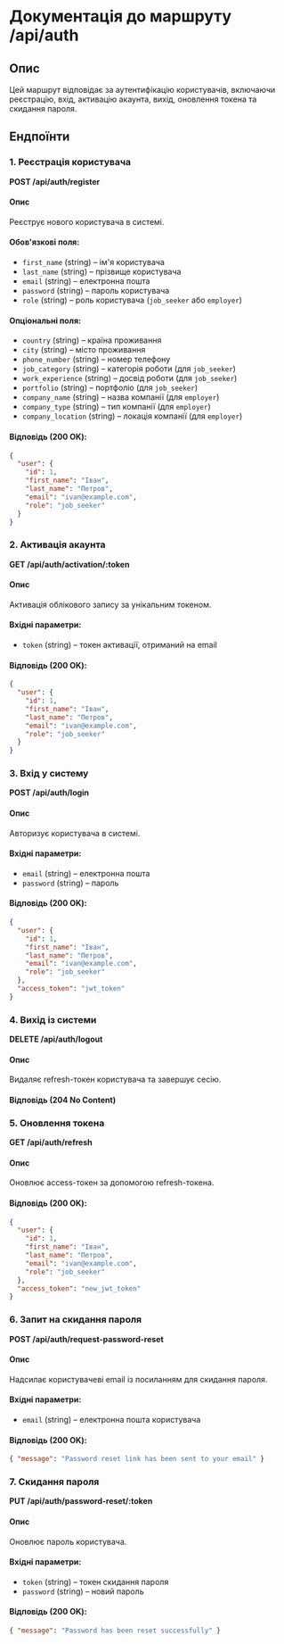 # Документація до маршруту /api/auth

## Опис

Цей маршрут відповідає за аутентифікацію користувачів, включаючи реєстрацію, вхід, активацію акаунта, вихід, оновлення токена та скидання пароля.

## Ендпоїнти

### 1. Реєстрація користувача

**POST /api/auth/register**

#### Опис

Реєструє нового користувача в системі.

#### Обов'язкові поля:

- `first_name` (string) – ім'я користувача
- `last_name` (string) – прізвище користувача
- `email` (string) – електронна пошта
- `password` (string) – пароль користувача
- `role` (string) – роль користувача (`job_seeker` або `employer`)

#### Опціональні поля:

- `country` (string) – країна проживання
- `city` (string) – місто проживання
- `phone_number` (string) – номер телефону
- `job_category` (string) – категорія роботи (для `job_seeker`)
- `work_experience` (string) – досвід роботи (для `job_seeker`)
- `portfolio` (string) – портфоліо (для `job_seeker`)
- `company_name` (string) – назва компанії (для `employer`)
- `company_type` (string) – тип компанії (для `employer`)
- `company_location` (string) – локація компанії (для `employer`)


#### Відповідь (200 OK):

```json
{
  "user": {
    "id": 1,
    "first_name": "Іван",
    "last_name": "Петров",
    "email": "ivan@example.com",
    "role": "job_seeker"
  }
}
```

### 2. Активація акаунта

**GET /api/auth/activation/:token**

#### Опис

Активація облікового запису за унікальним токеном.

#### Вхідні параметри:

- `token` (string) – токен активації, отриманий на email

#### Відповідь (200 OK):

```json
{
  "user": {
    "id": 1,
    "first_name": "Іван",
    "last_name": "Петров",
    "email": "ivan@example.com",
    "role": "job_seeker"
  }
}
```

### 3. Вхід у систему

**POST /api/auth/login**

#### Опис

Авторизує користувача в системі.

#### Вхідні параметри:

- `email` (string) – електронна пошта
- `password` (string) – пароль

#### Відповідь (200 OK):

```json
{
  "user": {
    "id": 1,
    "first_name": "Іван",
    "last_name": "Петров",
    "email": "ivan@example.com",
    "role": "job_seeker"
  },
  "access_token": "jwt_token"
}
```

### 4. Вихід із системи

**DELETE /api/auth/logout**

#### Опис

Видаляє refresh-токен користувача та завершує сесію.

#### Відповідь (204 No Content)

### 5. Оновлення токена

**GET /api/auth/refresh**

#### Опис

Оновлює access-токен за допомогою refresh-токена.

#### Відповідь (200 OK):

```json
{
  "user": {
    "id": 1,
    "first_name": "Іван",
    "last_name": "Петров",
    "email": "ivan@example.com",
    "role": "job_seeker"
  },
  "access_token": "new_jwt_token"
}
```

### 6. Запит на скидання пароля

**POST /api/auth/request-password-reset**

#### Опис

Надсилає користувачеві email із посиланням для скидання пароля.

#### Вхідні параметри:

- `email` (string) – електронна пошта користувача

#### Відповідь (200 OK):

```json
{ "message": "Password reset link has been sent to your email" }
```

### 7. Скидання пароля

**PUT /api/auth/password-reset/:token**

#### Опис

Оновлює пароль користувача.

#### Вхідні параметри:

- `token` (string) – токен скидання пароля
- `password` (string) – новий пароль

#### Відповідь (200 OK):

```json
{ "message": "Password has been reset successfully" }
```
